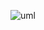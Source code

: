 ![uml](http://www.plantuml.com/plantuml/proxy?src=https://raw.githubusercontent.com/koval-guk/HomeWork4/master/classDiagram.plantuml)